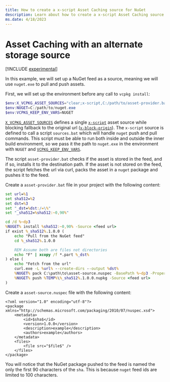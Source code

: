 ```yaml
---
title: How to create a x-script Asset Caching source for NuGet
description: Learn about how to create a x-script Asset Caching source for NuGet
ms.date: 4/18/2023
---
```


# Asset Caching with an alternate storage source

[!INCLUDE [experimental](../../includes/experimental.md)]

In this example, we will set up a NuGet feed as a source, meaning we will use `nuget.exe` to pull and push assets.

First, we will set up the environment before any call to `vcpkg install`:
```powershell
$env:X_VCPKG_ASSET_SOURCES="clear;x-script,C:/path/to/asset-provider.bat {url} {sha512} {dst};x-block-origin"
$env:NUGET=C:/path/to/nuget.exe
$env:VCPKG_KEEP_ENV_VARS=NUGET
```
[`X_VCPKG_ASSET_SOURCES`](../users/config-environment.md#x_vcpkg_asset_sources) defines a single [`x-script`](../users/assetcaching.md#x-script) asset source while blocking fallback to the original url ([`x-block-origin`](../users/assetcaching.md#x-block-origin)). The `x-script` source is defined to call a script `sources.bat` which will handle `nuget` push and pull commands. This script must be able to run both inside and outside the inner build environment, so we pass it the path to `nuget.exe` in the environment with `NUGET` and [`VCPKG_KEEP_ENV_VARS`](../users/config-environment.md#vcpkg_keep_env_vars).

The script `asset-provider.bat` checks if the asset is stored in the feed, and if so, installs it to the destination path. If the asset is not stored on the feed, the script fetches the url via curl, packs the asset in a `nuget` package and pushes it to the feed.


Create a `asset-provider.bat` file in your project with the following content:
```bat
set url=%1
set sha512=%2
set dst=%3
set "_dst=%dst:/=\%"
set "_sha512=%sha512:~0,90%"

cd /d %~dp3
%NUGET% install %sha512:~0,90% -Source <feed url>
if exist %_sha512%.1.0.0 (
    echo "Pull from the NuGet feed"
    cd %_sha512%.1.0.0

    REM Assume both are files not directories
    echo "F" | xcopy /f *.part %_dst%
) else (
    echo "Fetch from the url"
    curl.exe -L %url% --create-dirs --output %dst%
    %NUGET% pack C:\path\to\asset-source.nuspec -BasePath %~dp3 -Properties "sha=%_sha512%;file=%dst%" -OutputDirectory %TEMP%
    %NUGET% push %TEMP%\%_sha512%.1.0.0.nupkg -Source <feed url>
)
```

Create a `asset-source.nuspec` file with the following content:
```
<?xml version="1.0" encoding="utf-8"?>
<package xmlns="http://schemas.microsoft.com/packaging/2010/07/nuspec.xsd">
    <metadata>
        <id>$sha$</id>
        <version>1.0.0</version>
        <description>example</description>
        <authors>example</authors>
    </metadata>
    <files>
        <file src="$file$" />
    </files>
</package>
```

You will notice that the NuGet package pushed to the feed is named the only the first 90 characters of the `sha`. This is because `nuget` feed ids are limited to 100 characters.